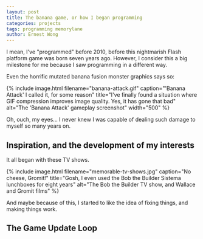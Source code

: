 ```yaml
---
layout: post
title: The banana game, or how I began programming
categories: projects
tags: programming memorylane
author: Ernest Wong
---
```


I mean, I've "programmed" before 2010, before this nightmarish Flash platform game was born seven years ago. However, I consider this a big milestone for me because I saw programming in a different way.

Even the horrific mutated banana fusion monster graphics says so:

{% include image.html filename="banana-attack.gif" caption="'Banana Attack' I called it, for some reason" title="I've finally found a situation where GIF compression improves image quality. Yes, it has gone that bad" alt="The 'Banana Attack' gameplay screenshot" width="500" %}

Oh, ouch, my eyes... I never knew I was capable of dealing such damage to myself so many years on.

## Inspiration, and the development of my interests

It all began with these TV shows.

{% include image.html filename="memorable-tv-shows.jpg" caption="No cheese, Gromit!" title="Gosh, I even used the Bob the Builder Sistema lunchboxes for eight years" alt="The Bob the Builder TV show, and Wallace and Gromit films" %}

And maybe because of this, I started to like the idea of fixing things, and making things work.

## The Game Update Loop
